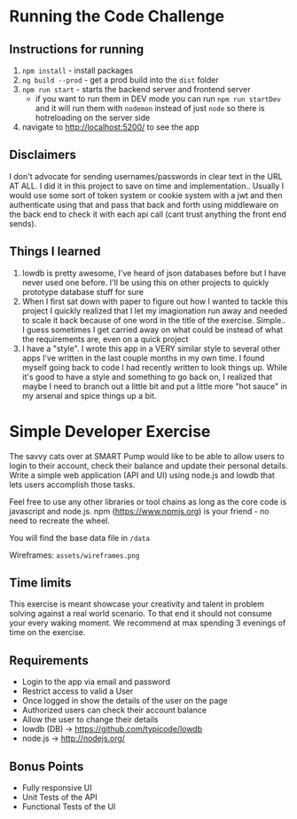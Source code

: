 # Running the Code Challenge

## Instructions for running
1. `npm install` - install packages
1. `ng build --prod` - get a prod build into the `dist` folder
1. `npm run start` - starts the backend server and frontend server
   + if you want to run them in DEV mode you can run `npm run startDev` and it will run them with `nodemon` instead of just `node` so there is hotreloading on the server side
1. navigate to [http://localhost:5200/](http://localhost:5200/) to see the app

## Disclaimers

I don't advocate for sending usernames/passwords in clear text in the URL AT ALL. I did it in this project to save on time and implementation.. Usually I would use some sort of token system or cookie system with a jwt and then authenticate using that and pass that back and forth using middleware on the back end to check it with each api call (cant trust anything the front end sends).

## Things I learned

1. lowdb is pretty awesome, I've heard of json databases before but I have never used one before. I'll be using this on other projects to quickly prototype database stuff for sure
1. When I first sat down with paper to figure out how I wanted to tackle this project I quickly realized that I let my imagionation run away and needed to scale it back because of one word in the title of the exercise. Simple.. I guess sometimes I get carried away on what could be instead of what the requirements are, even on a quick project
1. I have a "style". I wrote this app in a VERY similar style to several other apps I've written in the last couple months in my own time. I found myself going back to code I had recently written to look things up. While it's good to have a style and something to go back on, I realized that maybe I need to branch out a little bit and put a little more "hot sauce" in my arsenal and spice things up a bit. 

# Simple Developer Exercise 

The savvy cats over at SMART Pump would like to be able to allow users to login to their account, check their balance and update their personal details. Write a simple web application (API and UI) using node.js and lowdb that lets users accomplish those tasks. 

Feel free to use any other libraries or tool chains as long as the core code is javascript and node.js. npm (https://www.npmjs.org) is your friend - no need to recreate the wheel. 

You will find the base data file in `/data`

Wireframes: `assets/wireframes.png`

## Time limits

This exercise is meant showcase your creativity and talent in problem solving against a real world scenario. To that end it should not consume your every waking moment. We recommend at max spending 3 evenings of time on the exercise. 

## Requirements

* Login to the app via email and password
* Restrict access to valid a User
* Once logged in show the details of the user on the page
* Authorized users can check their account balance
* Allow the user to change their details
* lowdb (DB) -> https://github.com/typicode/lowdb
* node.js -> http://nodejs.org/ 

## Bonus Points

* Fully responsive UI
* Unit Tests of the API
* Functional Tests of the UI
